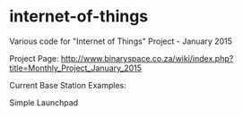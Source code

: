 # internet-of-things
Various code for "Internet of Things" Project - January 2015

Project Page: http://www.binaryspace.co.za/wiki/index.php?title=Monthly_Project_January_2015

Current Base Station Examples:

Simple Launchpad
